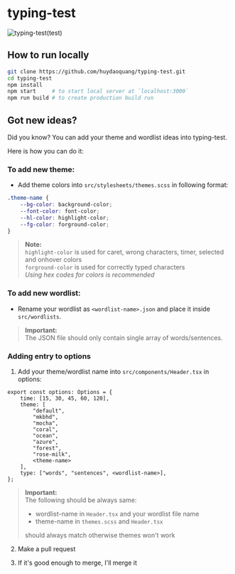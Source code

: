 # typing-test

![typing-test(test)](https://typing-test-nine-xi.vercel.app/)

## How to run locally

```zsh
git clone https://github.com/huydaoquang/typing-test.git
cd typing-test
npm install
npm start     # to start local server at `localhost:3000`
npm run build # to create production build run
```

## Got new ideas?

Did you know? You can add your theme and wordlist ideas into typing-test.

Here is how you can do it:

### **To add new theme:**

-   Add theme colors into `src/stylesheets/themes.scss` in following format:

```scss
.theme-name {
    --bg-color: background-color;
    --font-color: font-color;
    --hl-color: highlight-color;
    --fg-color: forground-color;
}
```

> **Note:**  
> `highlight-color` is used for caret, wrong characters, timer, selected and onhover colors  
> `forground-color` is used for correctly typed characters  
> _Using hex codes for colors is recommended_

### **To add new wordlist:**

-   Rename your wordlist as `<wordlist-name>.json` and place it inside `src/wordlists`.

> **Important:**  
> The JSON file should only contain single array of words/sentences.

### **Adding entry to options**

1. Add your theme/wordlist name into `src/components/Header.tsx` in options:

```tsx
export const options: Options = {
	time: [15, 30, 45, 60, 120],
	theme: [
		"default",
		"mkbhd",
		"mocha",
		"coral",
		"ocean",
		"azure",
		"forest",
		"rose-milk",
		<theme-name>
	],
	type: ["words", "sentences", <wordlist-name>],
};
```

> **Important:**  
> The following should be always same:
>
> -   wordlist-name in `Header.tsx` and your wordlist file name
> -   theme-name in `themes.scss` and `Header.tsx`
>
> should always match otherwise themes won't work

2. Make a pull request

3. If it's good enough to merge, I'll merge it
